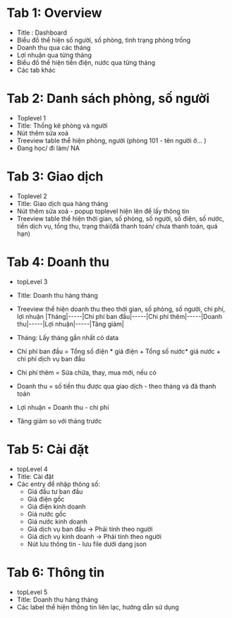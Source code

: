 # Tab 1: Overview 
- Title : Dashboard
- Biểu đồ thể hiện số người, số phòng, tình trạng phòng trống 
- Doanh thu qua các tháng
- Lợi nhuận qua từng tháng
- Biểu đồ thể hiện tiền điện, nước qua từng tháng
- Các tab khác

# Tab 2: Danh sách phòng, số người 
- Toplevel 1
- Title: Thống kê phòng và người 
- Nút thêm sửa xoá
- Treeview table thể hiện phòng, người (phòng 101 - tên người ở... )
- Đang học/ đi làm/ NA

# Tab 3: Giao dịch
- Toplevel 2
- Title: Giao dịch qua hàng tháng
- Nút thêm sửa xoá - popup toplevel hiện lên để lấy thông tin 
- Treeview table thể hiện thời gian, số phòng, số người, số điện, số nước, tiền dịch vụ, tổng thu, trạng thái(đã thanh toán/ chưa thanh toán, quá hạn)

# Tab 4: Doanh thu 
- topLevel 3
- Title: Doanh thu hàng tháng 
- Treeview thể hiện doanh thu theo thời gian, số phòng, số người, chi phí, lợi nhuận
|Tháng|-----|Chi phí ban đầu|-----|Chi phí thêm|-----|Doanh thu|-----|Lợi nhuận|-----|Tăng giảm|

- Tháng: Lấy tháng gần nhất có data
- Chi phí ban đầu = Tổng số điện * giá điện + Tổng số nước* giá nước + chi phí dịch vụ ban đầu
- Chi phí thêm = Sửa chữa, thay, mua mới, nếu có
- Doanh thu = số tiền thu được qua giao dịch - theo tháng và đã thanh toán
- Lợi nhuận = Doanh thu - chi phí 
- Tăng giảm so với tháng trước

# Tab 5: Cài đặt
- topLevel 4
- Title: Cài đặt 
- Các entry để nhập thông số: 
    - Giá đầu tư ban đầu
    - Giá điện gốc 
    - Giá điện kinh doanh
    - Giá nước gốc
    - Giá nước kinh doanh
    - Giá dịch vụ ban đầu -> Phải tính theo người 
    - Giá dịch vụ kinh doanh -> Phải tính theo người
    - Nút lưu thông tin - lưu file dưới dạng json
    
# Tab 6: Thông tin
- topLevel 5
- Title: Doanh thu hàng tháng 
- Các label thể hiện thông tin liên lạc, hướng dẫn sử dụng